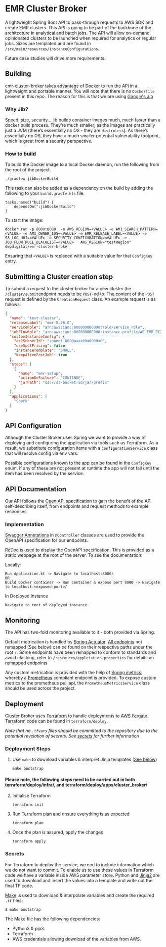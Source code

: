 # EMR Cluster Broker
A lightweight Spring Boot API to pass-through requests to AWS SDK and create EMR clusters. This API is going to be part of the backbone of the architecture in analytical and batch jobs. The API will allow on-demand, opinionated clusters to be launched when required for analytics or regular jobs. Sizes are templated and are found in `/src/main/resources/instanceConfigurations`.

Future case studies will drive more requirements.

## Building
emr-cluster-broker takes advantage of Docker to run the API in a lightweight and portable manner. You will note that there is no `Dockerfile` present in this repo. The reason for this is that we are using [Google's Jib](https://github.com/GoogleContainerTools/jib)

### Why Jib?
Speed, size, security... jib builds container images much, much faster than a docker build process. They’re much smaller, as the images are practically just a JVM (there’s essentially no OS - they are `distroless`). As there’s essentially no OS, they have a much smaller potential vulnerability footprint, which is great from a security perspective.

### How to build
To build the Docker image to a local Docker daemon, run the following from the root of the project.
```
./gradlew jibDockerBuild
```
This task can also be added as a dependency on the build by adding the following to your `build.gradle.kts` file.
```
tasks.named("build") {
    dependsOn(":jibDockerBuild")
}
```

To start the image:
```
docker run -p 8080:8080  -e AWS_REGION=<VALUE> -e AMI_SEARCH_PATTERN=<VALUE> -e AMI_OWNER_IDS=<VALUE> -e EMR_RELEASE_LABEL=<VALUE> -e S3_LOG_URI=<VALUE> -e SECURITY_CONFIGURATION=<VALUE> -e JOB_FLOW_ROLE_BLACKLIST=<VALUE>   AWS_REGION="testRegion" dwpdigital/emr-cluster-broker
```
Ensuring that `<VALUE>` is replaced with a suitable value for that `ConfigKey` entry.

## Submitting a Cluster creation step
To submit a request to the cluster broker for a new cluster the `/cluster/submit`endpoint needs to be `POST`-ed to. The content of the `POST` request is defined by the `CreationRequest` class. An example request is as follows:
```json
{
  "name": "test-cluster",
  "releaseLabel": "emr-5.28.0",
  "serviceRole": "arn:aws:iam::000000000000:role/service_role",
  "jobFlowRole": "arn:aws:iam::000000000000:instance-profile/AE_EMR_EC2_Role",
  "customInstanceConfig": {
    "ec2SubnetId": "subnet-0000aaaa00a0000a0",
    "useSpotPricing": false,
    "instanceTemplate": "SMALL",
    "keepAlivePostJob": true
  },
  "steps": [
    {
      "name": "emr-setup",
      "actionOnFailure": "CONTINUE",
      "jarPath": "s3://s3-bucket-id/jar/prefix"
    }
  ],
  "applications": [
    "Spark"
  ]
}
``` 


## API Configuration
Although the Cluster Broker uses Spring we want to provide a way of deploying and configuring the application via tools such as Terraform. As a result, we substitute configuration items with a `ConfigurationService` class that will resolve config via env vars.

Possible configurations known to the app can be found in the `ConfigKey` enum. If any of these are not present at runtime the app will not fail until the item has been resolved by the service.

## API Documentation
Our API follows the [Open API](https://github.com/OAI/OpenAPI-Specification) specification to gain the benefit of the API self-describing itself, from endpoints and request methods to example responses.

### Implementation
[Swagger Annotations](https://github.com/swagger-api/swagger-core/wiki/Swagger-2.X---Annotations) in `@Controller` classes are used to provide the OpenAPI specification for our endpoints.

[ReDoc](https://github.com/Redocly/redoc) is used to display the OpenAPI specification. This is provided as a static webpage at the root of the server. To see the documentation:

Locally:
```
Run Application.kt -> Navigate to localhost:8080/
OR
Build Docker container -> Run container & expose port 8080 -> Navigate to localhost:<exposed-port>/ 
```

In Deployed instance
```
Navigate to root of deployed instance.
```

## Monitoring
The API has two-fold monitoring available to it - both provided via Spring.

Default metrication is handled by [Spring Actuator](https://docs.spring.io/spring-boot/docs/current/reference/html/production-ready-features.html). [All endpoints](https://docs.spring.io/spring-boot/docs/current/reference/html/production-ready-features.html#production-ready-endpoints) not remapped (See below) can be found on their respective paths under the root `/`. Some endpoints have been remapped to conform to standards and avoid clashing, refer to `/resrouces/applciation.properties` for details on remapped endpoints 

Any custom metrication is provided with the help of [Spring metrics](https://docs.spring.io/spring-metrics/docs/current/public/prometheus), whereby a [Prometheus](https://prometheus.io/) compliant endpoint is provided. To expose custom metrics to the prometheus pull api, the `PrometheusMetricsService` class should be used across the project. 
 
## Deployment
Cluster Broker uses [Terraform](https://www.terraform.io/) to handle deployments to [AWS Fargate](https://aws.amazon.com/fargate). Terraform code can be found in `terraform/deploy`.

*Note that no `.tfvars` files should be committed to the repository due to the potential revelation of secrets. See [secrets](#Secrets) for further information*

### Deployment Steps

1. Use `make` to download variables & interpret Jinja templates ([See below](#Secrets))
    ```
    make bootstrap
    ```

#### Please note, the following steps need to be carried out in both terraform/deploy/infra/, and terraform/deploy/apps/cluster_broker/

2. Initialise Terraform
    ```
    terraform init
    ```
3. Run Terraform plan and ensure everything is as expected
    ```
    terraform plan
    ```
4. Once the plan is assured, apply the changes
    ```
    terraform apply
    ```
 
### Secrets
For Terraform to deploy the service, we ned to include information which we do not want to commit. To enable us to use these values in Terraform code we have a variable inside AWS parameter store. Python and [Jinja2](https://jinja.palletsprojects.com/en/2.10.x/) are used to download and insert the values into a template and write out the final TF code.

[Make](https://www.gnu.org/software/make/) is used to download & interpolate variables and create the required `.tf` files:
```
$ make bootstrap
```
The Make file has the following dependencies:
- Python3 & pip3.
- Terraform
- AWS credentials allowing download of the variables from AWS.
